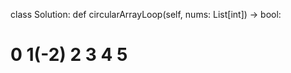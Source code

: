 class Solution:
    def circularArrayLoop(self, nums: List[int]) -> bool:
        

# 0 1(-2) 2 3 4 5